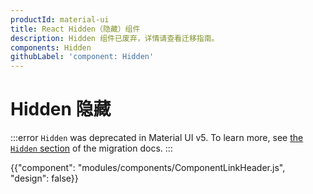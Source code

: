 ```yaml
---
productId: material-ui
title: React Hidden（隐藏）组件
description: Hidden 组件已废弃，详情请查看迁移指南。
components: Hidden
githubLabel: 'component: Hidden'
---
```


# Hidden 隐藏

:::error
`Hidden` was deprecated in Material UI v5. To learn more, see [the `Hidden` section](/material-ui/migration/v5-component-changes/#hidden) of the migration docs.
:::

<p class="description"></p>

{{"component": "modules/components/ComponentLinkHeader.js", "design": false}}
